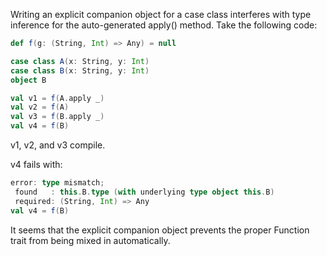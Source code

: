 Writing an explicit companion object for a case class interferes with type inference for the auto-generated apply() method. Take the following code:

```scala
def f(g: (String, Int) => Any) = null

case class A(x: String, y: Int)
case class B(x: String, y: Int)
object B

val v1 = f(A.apply _)
val v2 = f(A)
val v3 = f(B.apply _)
val v4 = f(B)
```

v1, v2, and v3 compile.

v4 fails with:

```scala
error: type mismatch;
 found   : this.B.type (with underlying type object this.B)
 required: (String, Int) => Any
val v4 = f(B)
```

It seems that the explicit companion object prevents the proper Function trait from being mixed in automatically.
